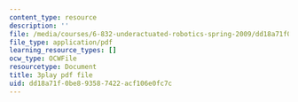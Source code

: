 ```yaml
---
content_type: resource
description: ''
file: /media/courses/6-832-underactuated-robotics-spring-2009/dd18a71f0be893587422acf106e0fc7c_6v3Ln2ACtqI.pdf
file_type: application/pdf
learning_resource_types: []
ocw_type: OCWFile
resourcetype: Document
title: 3play pdf file
uid: dd18a71f-0be8-9358-7422-acf106e0fc7c
---
```

